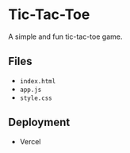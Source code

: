 # Tic-Tac-Toe

A simple and fun tic-tac-toe game.

## Files

- `index.html`
- `app.js`
- `style.css`

## Deployment

- Vercel
